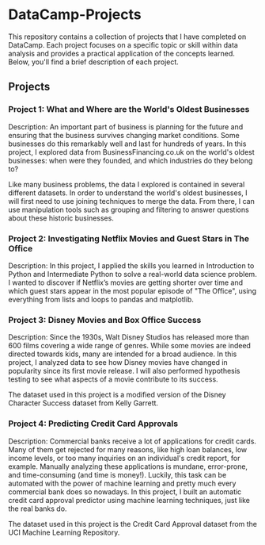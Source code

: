 # DataCamp-Projects

This repository contains a collection of projects that I have completed on DataCamp. Each project focuses on a specific topic or skill within data analysis and provides a practical application of the concepts learned. Below, you'll find a brief description of each project.

## Projects

### Project 1: What and Where are the World's Oldest Businesses

Description: An important part of business is planning for the future and ensuring that the business survives changing market conditions. Some businesses do this remarkably well and last for hundreds of years. In this project, I explored data from BusinessFinancing.co.uk on the world's oldest businesses: when were they founded, and which industries do they belong to?

Like many business problems, the data I explored is contained in several different datasets. In order to understand the world's oldest businesses, I will first need to use joining techniques to merge the data. From there, I can use manipulation tools such as grouping and filtering to answer questions about these historic businesses.

### Project 2: Investigating Netflix Movies and Guest Stars in The Office

Description: In this project, I applied the skills you learned in Introduction to Python and Intermediate Python to solve a real-world data science problem. I wanted to discover if Netflix’s movies are getting shorter over time and which guest stars appear in the most popular episode of "The Office", using everything from lists and loops to pandas and matplotlib.


### Project 3: Disney Movies and Box Office Success

Description: Since the 1930s, Walt Disney Studios has released more than 600 films covering a wide range of genres. While some movies are indeed directed towards kids, many are intended for a broad audience. In this project, I analyzed data to see how Disney movies have changed in popularity since its first movie release. I will also performed hypothesis testing to see what aspects of a movie contribute to its success.

The dataset used in this project is a modified version of the Disney Character Success dataset from Kelly Garrett.


### Project 4: Predicting Credit Card Approvals

Description: Commercial banks receive a lot of applications for credit cards. Many of them get rejected for many reasons, like high loan balances, low income levels, or too many inquiries on an individual's credit report, for example. Manually analyzing these applications is mundane, error-prone, and time-consuming (and time is money!). Luckily, this task can be automated with the power of machine learning and pretty much every commercial bank does so nowadays. In this project, I built an automatic credit card approval predictor using machine learning techniques, just like the real banks do.

The dataset used in this project is the Credit Card Approval dataset from the UCI Machine Learning Repository.
